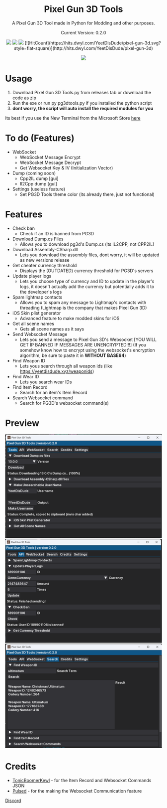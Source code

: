 
<h1 align="center">Pixel Gun 3D Tools</h1>
<p align="center">A Pixel Gun 3D Tool made in Python for Modding and other purposes.</p>
<p align="center">Current Version: 0.2.0</p>

<p align="center">
  <a href=""><img src="https://img.shields.io/github/downloads/YeetDisDude/pg3d-tools/total.svg"></a>
  <a href=""><img src="https://img.shields.io/discord/1082866190097072158"></a>
  <a href=""><img src="https://img.shields.io/github/v/release/YeetDisDude/pg3d-tools"></a>
  [![HitCount](https://hits.dwyl.com/YeetDisDude/pixel-gun-3d.svg?style=flat-square)](http://hits.dwyl.com/YeetDisDude/pixel-gun-3d)
</p>
<p align="center">
  <a href=""><img src="https://img.shields.io/github/stars/YeetDisDude/pg3d-tools?style=social"></a>
</p>
  
# Usage
1. Download Pixel Gun 3D Tools.py from releases tab or download the code as zip
2. Run the exe or run py pg3dtools.py if you installed the python script
3. **dont worry, the script will auto install the required modules for you**

Its best if you use the New Terminal from the Microsoft Store [here](https://apps.microsoft.com/store/detail/windows-terminal/9N0DX20HK701)

# To do (Features)
- WebSocket
  - WebSocket Message Encrypt
  - WebSocket Message Decrypt
  - Get Websocket Key & IV (Initialization Vector)
- Dump (coming soon)
  - Cpp2IL dump [gui]
  - Il2Cpp dump [gui]
- Settings (useless feature)
  - Set PG3D Tools theme color (its already there, just not functional)

# Features
- Check ban
  - Check if an ID is banned from PG3D
- Download Dump.cs Files
  - Allows you to download pg3d's Dump.cs (its IL2CPP, not CPP2IL)
- Download Assembly-CSharp.dll
  - Lets you download the assembly files, dont worry, it will be updated as new versions release
- Get cheater currency threshold
  - Displays the (OUTDATED) currency threshold for PG3D's servers
- Update player logs
  - Lets you choose type of currency and ID to update in the player's logs, it doesn't actually add the currency but potentially adds it to the developer's logs
- Spam lightmap contacts
  - Allows you to spam any message to Lightmap's contacts with threading (Lightmap is the company that makes Pixel Gun 3D)
- iOS Skin plist generator
  - Advanced feature to make modded skins for iOS
- Get all scene names
  - Gets all scene names as it says
- Send Websocket Message
  - Lets you send a message to Pixel Gun 3D's Websocket [YOU WILL GET IP BANNED IF MESSAGES ARE UNENCRYPTED!!!] (If you somehow know how to encrypt using the websocket's encryption algorithm, be sure to paste it in __WITHOUT BASE64__)
- Find Weapon ID
  - Lets yous search through all weapon ids (like https://yeetdisdude.xyz/weaponids)
- Find Wear ID
  - Lets you search wear IDs
- Find Item Record
  - Search for an item's Item Record
- Search Websocket command
  - Search for PG3D's websocket command(s)
  
# Preview
![Image1](/image/1gui.png)
![Image2](/image/2gui.png)
![Image3](/image/3gui.png)

# Credits
- [TonicBoomerKewl](https://github.com/TonicBoomerKewl) - for the Item Record and Websocket Commands JSON
- [Pulsed](https://github.com/ChrxnZ) - for the making the Websocket Communication feature

[Discord](https://discord.gg/wnr9ME7enQ)
